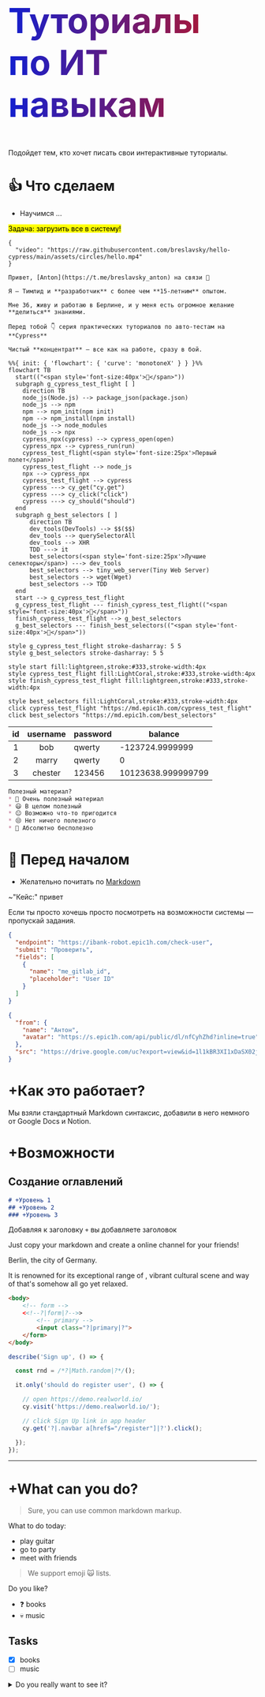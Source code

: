 <h1 class="title">Туториалы<br>по ИТ навыкам</h1>

<style>
h1.title {
  font-size: 5em;
  background: #121FCF;
  background: linear-gradient(to right, #121FCF 0%, #CF1512 100%);
  -webkit-background-clip: text;
  -webkit-text-fill-color: transparent;
}
</style>

Подойдет тем, кто хочет писать свои интерактивные туториалы.

# 👍 Что сделаем
* Научимся ...

<mark>Задача: загрузить все в систему!</mark>

```text circle hello_from_anton5
{
  "video": "https://raw.githubusercontent.com/breslavsky/hello-cypress/main/assets/circles/hello.mp4"
}

Привет, [Anton](https://t.me/breslavsky_anton) на связи 🤙

Я — Тимлид и **разработчик** с более чем **15-летним** опытом. 

Мне 36, живу и работаю в Берлине, и у меня есть огромное желание **делиться** знаниями.

Перед тобой 👇 серия практических туториалов по авто-тестам на **Cypress**

Чистый **концентрат** — все как на работе, сразу в бой.
```

```mermaid
%%{ init: { 'flowchart': { 'curve': 'monotoneX' } } }%%
flowchart TB
  start(("<span style='font-size:40px'>🥚</span>"))
  subgraph g_cypress_test_flight [ ]
    direction TB
    node_js(Node.js) --> package_json(package.json)
    node_js --> npm
    npm --> npm_init(npm init)
    npm --> npm_install(npm install)
    node_js --> node_modules
    node_js --> npx
    cypress_npx(cypress) --> cypress_open(open)
    cypress_npx --> cypress_run(run)
    cypress_test_flight(<span style='font-size:25px'>Первый полет</span>)
    cypress_test_flight --> node_js
    npx --> cypress_npx
    cypress_test_flight --> cypress
    cypress ---> cy_get("cy.get")
    cypress ---> cy_click("click")
    cypress ---> cy_should("should")
  end
  subgraph g_best_selectors [ ]
      direction TB
      dev_tools(DevTools) --> $$($$)
      dev_tools --> querySelectorAll
      dev_tools --> XHR
      TDD ---> it
      best_selectors(<span style='font-size:25px'>Лучшие селекторы</span>) ---> dev_tools
      best_selectors --> tiny_web_server(Tiny Web Server)
      best_selectors --> wget(Wget)
      best_selectors --> TDD
  end
  start --> g_cypress_test_flight
  g_cypress_test_flight --- finish_cypress_test_flight(("<span style='font-size:40px'>🐣</span>"))
  finish_cypress_test_flight --> g_best_selectors
  g_best_selectors --- finish_best_selectors(("<span style='font-size:40px'>🐥</span>"))

style g_cypress_test_flight stroke-dasharray: 5 5
style g_best_selectors stroke-dasharray: 5 5

style start fill:lightgreen,stroke:#333,stroke-width:4px  
style cypress_test_flight fill:LightCoral,stroke:#333,stroke-width:4px
style finish_cypress_test_flight fill:lightgreen,stroke:#333,stroke-width:4px  

style best_selectors fill:LightCoral,stroke:#333,stroke-width:4px
click cypress_test_flight "https://md.epic1h.com/cypress_test_flight"
click best_selectors "https://md.epic1h.com/best_selectors"
```

| id | username | password | balance            |
|:--:|:--------:|----------|--------------------|
|  1 | bob      | qwerty   | -123724.9999999    |
| 2  | marry    | qwerty   | 0                  |
| 3  | chester  | 123456   | 10123638.999999799 |

```markdown poll
Полезный материал?
* 🤩 Очень полезный материал
* 😃 В целом полезный
* 😐 Возможно что-то пригодится
* 😒 Нет ничего полезного
* 😬 Абсолютно бесполезно
```

# 🙋‍ Перед началом
* Желательно почитать по [Markdown](https://lifehacker.ru/chto-takoe-markdown/)

~"Кейс:" привет

Если ты просто хочешь просто посмотреть на возможности системы — пропускай задания.

```json robot check_user
{
  "endpoint": "https://ibank-robot.epic1h.com/check-user",
  "submit": "Проверить",
  "fields": [
    {
      "name": "me_gitlab_id",
      "placeholder": "User ID"
    }
  ]
}
```

```json message hello_from_anton
{
  "from": {
    "name": "Антон",
    "avatar": "https://s.epic1h.com/api/public/dl/nfCyhZhd?inline=true"
  },
  "src": "https://drive.google.com/uc?export=view&id=1l1kBR3XI1xDaSX02jLY8FfzxLibosE3P"
}
```

# +Как это работает?

Мы взяли стандартный Markdown синтаксис, добавили в него немного от Google Docs и Notion.

# +Возможности

## Создание оглавлений

```markdown
# +Уровень 1
## +Уровень 2
### +Уровень 3
```

Добавляя к заголовку `+` вы добавляете заголовок 

Just copy your markdown and create a online channel for your friends!

Berlin, the <md-placeholder value="capital"></md-placeholder> city of Germany.

It is renowned for its exceptional range of <md-placeholder value="landmarks"></md-placeholder>, vibrant cultural scene
and way of <md-placeholder value="life"></md-placeholder> that's somehow all go yet relaxed.

```html placeholders
<body>
    <!-- form -->
    <<!--?|form|?-->>
        <!-- primary -->
        <input class="?|primary|?">
    </form>
</body>
```

```js placeholders
describe('Sign up', () => {

  const rnd = /*?|Math.random|?*/();

  it.only('should do register user', () => {

    // open https://demo.realworld.io/
    cy.visit('https://demo.realworld.io/');

    // click Sign Up link in app header
    cy.get('?|.navbar a[href$="/register"]|?').click();

  });
});
```

***

# +What can you do?

> Sure, you can use common markdown markup.

What to do today:

* play guitar
* go to party
* meet with friends

> We support emoji 🙀 lists.

Do you like?

* ❓ books
* 💀 music

## Tasks

* [x] books
* [ ] music

<details>
    <summary>Do you really want to see it?</summary>

This content is hidden!
</details>
